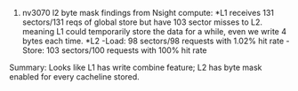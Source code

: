1. nv3070 l2 byte mask findings from Nsight compute:
  *L1 receives 131 sectors/131 reqs of global store but have 103 sector misses to L2. meaning L1 could temporarily store the data for a while, even we write 4 bytes each time.
  *L2
     -Load: 98 sectors/98 requests with 1.02% hit rate
     -Store: 103 sectors/100 requests with 100% hit rate

Summary: Looks like L1 has write combine feature; L2 has byte mask enabled for every cacheline stored.

